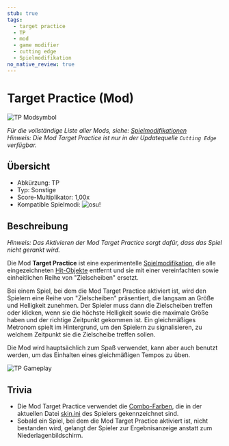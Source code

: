 ```yaml
---
stub: true
tags:
  - target practice
  - TP
  - mod
  - game modifier
  - cutting edge
  - Spielmodifikation
no_native_review: true
---
```


# Target Practice (Mod)

![TP Modsymbol](/wiki/shared/mods/TP.png "Target Practice (TP) Modsymbol")

*Für die vollständige Liste aller Mods, siehe: [Spielmodifikationen](/wiki/Game_modifier)*\
*Hinweis: Die Mod Target Practice ist nur in der Updatequelle `Cutting Edge` verfügbar.*

## Übersicht

- Abkürzung: TP
- Typ: Sonstige
- Score-Multiplikator: 1,00x
- Kompatible Spielmodi: ![][osu!]

## Beschreibung

*Hinweis: Das Aktivieren der Mod Target Practice sorgt dafür, dass das Spiel nicht gerankt wird.*

Die Mod **Target Practice** ist eine experimentelle [Spielmodifikation](/wiki/Game_modifier), die alle eingezeichneten [Hit-Objekte](/wiki/Hit_object) entfernt und sie mit einer vereinfachten sowie einheitlichen Reihe von "Zielscheiben" ersetzt.

Bei einem Spiel, bei dem die Mod Target Practice aktiviert ist, wird den Spielern eine Reihe von "Zielscheiben" präsentiert, die langsam an Größe und Helligkeit zunehmen. Der Spieler muss dann die Zielscheiben treffen oder klicken, wenn sie die höchste Helligkeit sowie die maximale Größe haben und der richtige Zeitpunkt gekommen ist. Ein gleichmäßiges Metronom spielt im Hintergrund, um den Spielern zu signalisieren, zu welchem Zeitpunkt sie die Zielscheibe treffen sollen.

Die Mod wird hauptsächlich zum Spaß verwendet, kann aber auch benutzt werden, um das Einhalten eines gleichmäßigen Tempos zu üben.

![TP Gameplay](img/TP-gameplay.jpg "osu!-Gameplay, bei dem die Mod Target Practice aktiviert ist")

## Trivia

- Die Mod Target Practice verwendet die [Combo-Farben](/wiki/Glossary/Combo_colour), die in der aktuellen Datei [skin.ini](/wiki/Skinning/skin.ini) des Spielers gekennzeichnet sind.
- Sobald ein Spiel, bei dem die Mod Target Practice aktiviert ist, nicht bestanden wird, gelangt der Spieler zur Ergebnisanzeige anstatt zum Niederlagenbildschirm.

[osu!]: /wiki/shared/mode/osu.png "osu!"

